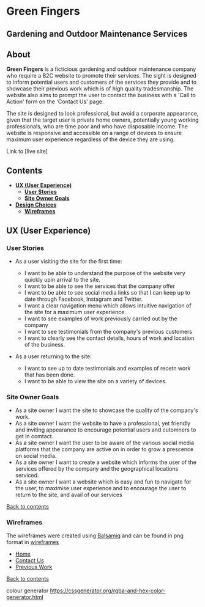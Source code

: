 # Green Fingers
## Gardening and Outdoor Maintenance Services

## About

**Green Fingers** is a ficticious gardening and outdoor maintenance company who require a B2C website to promote their services. 
The sight is designed to inform potential users and customers of the services they provide and to showcase their previous work which is of high quality tradesmanship. The website also aims to prompt the user to contact the business with a 'Call to Action' form on the 'Contact Us' page. 

The site is designed to look professional, but avoid a corporate appearance, given that the target user is private home owners, potentially young working professionals, who are time poor and who have disposable income. The website is responsive and accessible on a range of devices to ensure maximum user experience regardless of the device they are using.

Link to [live site]

## **Contents**

- [**UX (User Experience)**](#ux-user-experience)
  - [**User Stories**](#user-stories)
  - [**Site Owner Goals**](#site-owner-goals)
- [**Design Choices**](#design-choices)
  - [**Wireframes**](#wireframes)
  

## **UX (User Experience)**


### **User Stories**
- As a user visiting the site for the first time:
  - I want to be able to understand the purpose of the website very quickly upin arrival to the site. 
  - I want to be able to see the services that the company offer 
  - I want to be able to see social media links so that I can keep up to date through Facebook, Instagram and Twitter.
  - I want a clear navigation menu which allows intuitive navigation of the site for a maximum user experience.  
  - I want to see examples of work previously carried out by the company
  - I want to see testimonials from the company's previous customers
  - I want to clearly see the contact details, hours of work and location of the business.  
  

- As a user returning to the site:
  - I want to see up to date testimonials and examples of recetn work that has been done. 
  - I want to be able to view the site on a variety of devices.

### **Site Owner Goals** 
- As a site owner I want the site to showcase the quality of the company's work.
- As a site owner I want the website to have a professional, yet friendly and inviting appearance to encourage potential users and cutomners to get in comtact.
- As a site owner I want the user to be aware of the various social media platforms that the company are active on in order to grow a prescence on social media.
- As a site owner I want to create a website which informs the user of the services offered by the company and the geographical locations serviced.
- As a site owner I want a website which is easy and fun to navigate for the user, to maximise user experience and to encourage the user to return to the site, and avail of our services

[Back to contents](#contents)

### **Wireframes**

The wireframes were created using [Balsamiq](https://balsamiq.com/) and can be found in png format in [wireframes](assets/wireframes)

- [Home](assets/wireframes/homepage/index.png)
- [Contact Us](assets/wireframes/contact/contact.png)
- [Previous Work](assets/wireframes/previousWork/previousWork.png)

[Back to contents](#contents)





colour generator
https://cssgenerator.org/rgba-and-hex-color-generator.html
